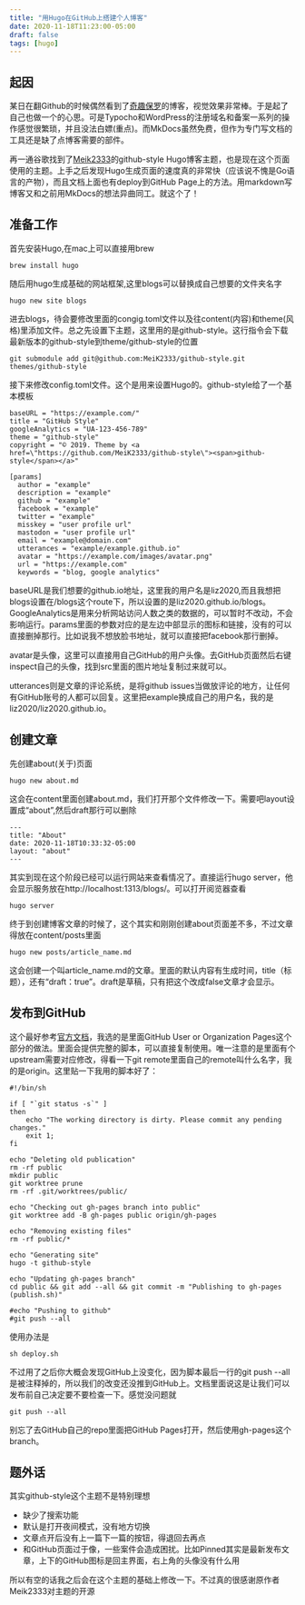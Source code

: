 ```yaml
---
title: "用Hugo在GitHub上搭建个人博客"
date: 2020-11-18T11:23:00-05:00
draft: false
tags: [hugo]
---
```

## 起因
某日在翻Github的时候偶然看到了[奇趣保罗](https://paul.ren/)的博客，视觉效果非常棒。于是起了自己也做一个的心思。可是Typocho和WordPress的注册域名和备案一系列的操作感觉很繁琐，并且没法白嫖(重点)。而MkDocs虽然免费，但作为专门写文档的工具还是缺了点博客需要的部件。

再一通谷歌找到了[Meik2333](https://github.com/MeiK2333)的github-style Hugo博客主题，也是现在这个页面使用的主题。上手之后发现Hugo生成页面的速度真的非常快（应该说不愧是Go语言的产物），而且文档上面也有deploy到GitHub Page上的方法。用markdown写博客又和之前用MkDocs的想法异曲同工。就这个了！

## 准备工作
首先安装Hugo,在mac上可以直接用brew
```
brew install hugo
```
随后用hugo生成基础的网站框架,这里blogs可以替换成自己想要的文件夹名字
```
hugo new site blogs
```
进去blogs，待会要修改里面的congig.toml文件以及往content(内容)和theme(风格)里添加文件。总之先设置下主题，这里用的是github-style。这行指令会下载最新版本的github-style到theme/github-style的位置
```
git submodule add git@github.com:MeiK2333/github-style.git themes/github-style
```
接下来修改config.toml文件。这个是用来设置Hugo的。github-style给了一个基本模板
```
baseURL = "https://example.com/"
title = "GitHub Style"
googleAnalytics = "UA-123-456-789"
theme = "github-style"
copyright = "© 2019. Theme by <a href=\"https://github.com/MeiK2333/github-style\"><span>github-style</span></a>"

[params]
  author = "example"
  description = "example"
  github = "example"
  facebook = "example"
  twitter = "example"
  misskey = "user profile url"
  mastodon = "user profile url"
  email = "example@domain.com"
  utterances = "example/example.github.io"
  avatar = "https://example.com/images/avatar.png"
  url = "https://example.com"
  keywords = "blog, google analytics"
```
baseURL是我们想要的github.io地址，这里我的用户名是liz2020,而且我想把blogs设置在/blogs这个route下，所以设置的是liz2020.github.io/blogs。GoogleAnalytics是用来分析网站访问人数之类的数据的，可以暂时不改动，不会影响运行。params里面的参数对应的是左边中部显示的图标和链接，没有的可以直接删掉那行。比如说我不想放脸书地址，就可以直接把facebook那行删掉。

avatar是头像，这里可以直接用自己GitHub的用户头像。去GitHub页面然后右键inspect自己的头像，找到src里面的图片地址复制过来就可以。

utterances则是文章的评论系统，是将github issues当做放评论的地方，让任何有GitHub账号的人都可以回复。这里把example换成自己的用户名，我的是liz2020/liz2020.github.io。

## 创建文章
先创建about(关于)页面
```
hugo new about.md
```
这会在content里面创建about.md，我们打开那个文件修改一下。需要吧layout设置成“about”,然后draft那行可以删除
```
---
title: "About"
date: 2020-11-18T10:33:32-05:00
layout: "about"
---
```
其实到现在这个阶段已经可以运行网站来查看情况了。直接运行hugo server，他会显示服务放在http://localhost:1313/blogs/。可以打开阅览器查看
```
hugo server
```
终于到创建博客文章的时候了，这个其实和刚刚创建about页面差不多，不过文章得放在content/posts里面
```
hugo new posts/article_name.md
```
这会创建一个叫article_name.md的文章。里面的默认内容有生成时间，title（标题），还有“draft：true”。draft是草稿，只有把这个改成false文章才会显示。

## 发布到GitHub
这个最好参考[官方文档](https://gohugo.io/hosting-and-deployment/hosting-on-github/)，我选的是里面GitHub User or Organization Pages这个部分的做法。里面会提供完整的脚本，可以直接复制使用。唯一注意的是里面有个upstream需要对应修改，得看一下git remote里面自己的remote叫什么名字，我的是origin。这里贴一下我用的脚本好了：
```
#!/bin/sh

if [ "`git status -s`" ]
then
    echo "The working directory is dirty. Please commit any pending changes."
    exit 1;
fi

echo "Deleting old publication"
rm -rf public
mkdir public
git worktree prune
rm -rf .git/worktrees/public/

echo "Checking out gh-pages branch into public"
git worktree add -B gh-pages public origin/gh-pages

echo "Removing existing files"
rm -rf public/*

echo "Generating site"
hugo -t github-style

echo "Updating gh-pages branch"
cd public && git add --all && git commit -m "Publishing to gh-pages (publish.sh)"

#echo "Pushing to github"
#git push --all
```
使用办法是
```
sh deploy.sh
```
不过用了之后你大概会发现GitHub上没变化，因为脚本最后一行的git push --all是被注释掉的，所以我们的改变还没推到GitHub上。文档里面说这是让我们可以发布前自己决定要不要检查一下。感觉没问题就
```
git push --all
```
别忘了去GitHub自己的repo里面把GitHub Pages打开，然后使用gh-pages这个branch。

## 题外话
其实github-style这个主题不是特别理想
- 缺少了搜索功能
- 默认是打开夜间模式，没有地方切换
- 文章点开后没有上一篇下一篇的按钮，得退回去再点
- 和GitHub页面过于像，一些案件会造成困扰。比如Pinned其实是最新发布文章，上下的GitHub图标是回主界面，右上角的头像没有什么用

所以有空的话我之后会在这个主题的基础上修改一下。不过真的很感谢原作者Meik2333对主题的开源
